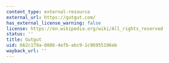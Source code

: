 ```yaml
---
content_type: external-resource
external_url: https://gutgut.com/
has_external_license_warning: false
license: https://en.wikipedia.org/wiki/All_rights_reserved
status: ''
title: Gutgut
uid: 662c179a-0886-4efb-abc9-1c96955196eb
wayback_url: ''
---
```

